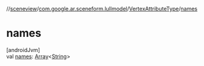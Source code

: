 //[sceneview](../../../index.md)/[com.google.ar.sceneform.lullmodel](../index.md)/[VertexAttributeType](index.md)/[names](names.md)

# names

[androidJvm]\
val [names](names.md): [Array](https://kotlinlang.org/api/latest/jvm/stdlib/kotlin/-array/index.html)&lt;[String](https://developer.android.com/reference/kotlin/java/lang/String.html)&gt;
